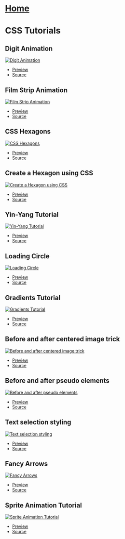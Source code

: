 # [Home](https://stephino.github.io)

# CSS Tutorials

## Digit Animation

[![Digit Animation](https://img.youtube.com/vi/iJ5fzD0tZrI/0.jpg)](https://youtu.be/iJ5fzD0tZrI)

   * [Preview](https://stephino.github.io/tutorials/iJ5fzD0tZrI/)
   * [Source](https://github.com/Stephino/stephino.github.io/tree/master/tutorials/iJ5fzD0tZrI)

## Film Strip Animation

[![Film Strip Animation](https://img.youtube.com/vi/rTe_xjlH1To/0.jpg)](https://youtu.be/rTe_xjlH1To)

   * [Preview](https://stephino.github.io/tutorials/rTe_xjlH1To/index.html)
   * [Source](https://github.com/Stephino/stephino.github.io/tree/master/tutorials/rTe_xjlH1To)

## CSS Hexagons

[![CSS Hexagons](https://img.youtube.com/vi/1xklDcifvDg/0.jpg)](https://youtu.be/1xklDcifvDg)

   * [Preview](https://stephino.github.io/tutorials/1xklDcifvDg/)
   * [Source](https://github.com/Stephino/stephino.github.io/tree/master/tutorials/1xklDcifvDg)

## Create a Hexagon using CSS

[![Create a Hexagon using CSS](https://img.youtube.com/vi/jPIskLkEvU4/0.jpg)](https://youtu.be/jPIskLkEvU4)

   * [Preview](https://stephino.github.io/tutorials/jPIskLkEvU4/)
   * [Source](https://github.com/Stephino/stephino.github.io/tree/master/tutorials/jPIskLkEvU4)

## Yin-Yang Tutorial

[![Yin-Yang Tutorial](https://img.youtube.com/vi/oR7K0x_FvfY/0.jpg)](https://youtu.be/oR7K0x_FvfY)

   * [Preview](https://stephino.github.io/tutorials/oR7K0x_FvfY/)
   * [Source](https://github.com/Stephino/stephino.github.io/tree/master/tutorials/oR7K0x_FvfY)

## Loading Circle

[![Loading Circle](https://img.youtube.com/vi/WQwMRRGrIAo/0.jpg)](https://youtu.be/WQwMRRGrIAo)

   * [Preview](https://stephino.github.io/tutorials/WQwMRRGrIAo/)
   * [Source](https://github.com/Stephino/stephino.github.io/tree/master/tutorials/WQwMRRGrIAo)

## Gradients Tutorial

[![Gradients Tutorial](https://img.youtube.com/vi/Q5Gwl401aYs/0.jpg)](https://youtu.be/Q5Gwl401aYs)

   * [Preview](https://stephino.github.io/tutorials/Q5Gwl401aYs/)
   * [Source](https://github.com/Stephino/stephino.github.io/tree/master/tutorials/Q5Gwl401aYs)

## Before and after centered image trick

[![Before and after centered image trick](https://img.youtube.com/vi/NzImTBqYPpI/0.jpg)](https://youtu.be/NzImTBqYPpI)

   * [Preview](https://stephino.github.io/tutorials/NzImTBqYPpI/)
   * [Source](https://github.com/Stephino/stephino.github.io/tree/master/tutorials/NzImTBqYPpI)

## Before and after pseudo elements

[![Before and after pseudo elements](https://img.youtube.com/vi/_D8_WNhnz_U/0.jpg)](https://youtu.be/_D8_WNhnz_U)

   * [Preview](https://stephino.github.io/tutorials/D8_WNhnz_U/)
   * [Source](https://github.com/Stephino/stephino.github.io/tree/master/tutorials/D8_WNhnz_U)

## Text selection styling

[![Text selection styling](https://img.youtube.com/vi/fJDxrKqEaW8/0.jpg)](https://youtu.be/fJDxrKqEaW8)

   * [Preview](https://stephino.github.io/tutorials/fJDxrKqEaW8/)
   * [Source](https://github.com/Stephino/stephino.github.io/tree/master/tutorials/fJDxrKqEaW8)

## Fancy Arrows

[![Fancy Arrows](https://img.youtube.com/vi/831ffK69388/0.jpg)](https://youtu.be/831ffK69388)

   * [Preview](https://stephino.github.io/tutorials/831ffK69388/)
   * [Source](https://github.com/Stephino/stephino.github.io/tree/master/tutorials/831ffK69388)

## Sprite Animation Tutorial

[![Sprite Animation Tutorial](https://img.youtube.com/vi/wrnQiOY6khQ/0.jpg)](https://youtu.be/wrnQiOY6khQ)

   * [Preview](https://stephino.github.io/tutorials/wrnQiOY6khQ/)
   * [Source](https://github.com/Stephino/stephino.github.io/tree/master/tutorials/wrnQiOY6khQ)